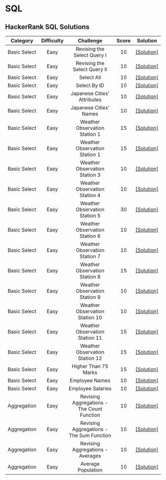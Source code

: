 # SQL
## HackerRank SQL Solutions

| Category | Difficulty | Challenge | Score | Solution |
| :-----:  | :----:     | :----:    | :----:|:----:    |
| Basic Select | Easy | Revising the Select Query I |10 |[[Solution]](https://github.com/kevin851066/SQL/blob/main/Basic%20Select/Revising%20the%20Select%20Query%20I.sql) |
| Basic Select | Easy | Revising the Select Query II |10 |[[Solution]](https://github.com/kevin851066/SQL/blob/main/Basic%20Select/Revising%20the%20Select%20Query%20II.sql) |
| Basic Select | Easy | Select All |10 |[[Solution]](https://github.com/kevin851066/SQL/blob/main/Basic%20Select/Select%20All.sql) |
| Basic Select | Easy | Select By ID |10 |[[Solution]](https://github.com/kevin851066/SQL/blob/main/Basic%20Select/Select%20By%20ID.sql) |
| Basic Select | Easy | Japanese Cities' Attributes |10 |[[Solution]](https://github.com/kevin851066/SQL/blob/main/Basic%20Select/Japanese%20Cities'%20Attributes.sql) |
| Basic Select | Easy | Japanese Cities' Names |10 |[[Solution]](https://github.com/kevin851066/SQL/blob/main/Basic%20Select/Japanese%20Cities'%20Names.sql) |
| Basic Select | Easy | Weather Observation Station 1 |15 |[[Solution]](https://github.com/kevin851066/SQL/blob/main/Basic%20Select/Weather%20Observation%20Station%201.sql) |
| Basic Select | Easy | Weather Observation Station 1 |15 |[[Solution]](https://github.com/kevin851066/SQL/blob/main/Basic%20Select/Weather%20Observation%20Station%201.sql) |
| Basic Select | Easy | Weather Observation Station 3 |10 |[[Solution]](https://github.com/kevin851066/SQL/blob/main/Basic%20Select/Weather%20Observation%20Station%203.sql) |
| Basic Select | Easy | Weather Observation Station 4 |10 |[[Solution]](https://github.com/kevin851066/SQL/blob/main/Basic%20Select/Weather%20Observation%20Station%204.sql) |
| Basic Select | Easy | Weather Observation Station 5 |30 |[[Solution]](https://github.com/kevin851066/SQL/blob/main/Basic%20Select/Weather%20Observation%20Station%205.sql) |
| Basic Select | Easy | Weather Observation Station 6 |10 |[[Solution]](https://github.com/kevin851066/SQL/blob/main/Basic%20Select/Weather%20Observation%20Station%206.sql) |
| Basic Select | Easy | Weather Observation Station 7 |10 |[[Solution]](https://github.com/kevin851066/SQL/blob/main/Basic%20Select/Weather%20Observation%20Station%207.sql) |
| Basic Select | Easy | Weather Observation Station 8 |15 |[[Solution]](https://github.com/kevin851066/SQL/blob/main/Basic%20Select/Weather%20Observation%20Station%208.sql) |
| Basic Select | Easy | Weather Observation Station 9 |10 |[[Solution]](https://github.com/kevin851066/SQL/blob/main/Basic%20Select/Weather%20Observation%20Station%209.sql) |
| Basic Select | Easy | Weather Observation Station 10 |10 |[[Solution]](https://github.com/kevin851066/SQL/blob/main/Basic%20Select/Weather%20Observation%20Station%2010.sql) |
| Basic Select | Easy | Weather Observation Station 11 |15 |[[Solution]](https://github.com/kevin851066/SQL/blob/main/Basic%20Select/Weather%20Observation%20Station%2011.sql) |
| Basic Select | Easy | Weather Observation Station 12 |15 |[[Solution]](https://github.com/kevin851066/SQL/blob/main/Basic%20Select/Weather%20Observation%20Station%2012.sql) |
| Basic Select | Easy | Higher Than 75 Marks |15 |[[Solution]](https://github.com/kevin851066/SQL/blob/main/Basic%20Select/Higher%20Than%2075%20Marks.sql) |
| Basic Select | Easy | Employee Names |10 |[[Solution]](https://github.com/kevin851066/SQL/blob/main/Basic%20Select/Employee%20Names.sql) |
| Basic Select | Easy | Employee Salaries |10 |[[Solution]](https://github.com/kevin851066/SQL/blob/main/Basic%20Select/Employee%20Salaries.sql) |
| Aggregation | Easy | Revising Aggregations - The Count Function |10 |[[Solution]](https://github.com/kevin851066/SQL/blob/main/Aggregation/Revising%20Aggregations%20-%20The%20Count%20Function.sql) |
| Aggregation | Easy | Revising Aggregations - The Sum Function |10 |[[Solution]](https://github.com/kevin851066/SQL/blob/main/Aggregation/Revising%20Aggregations%20-%20The%20Sum%20Function.sql) |
| Aggregation | Easy | Revising Aggregations - Averages |10 |[[Solution]](https://github.com/kevin851066/SQL/blob/main/Aggregation/Revising%20Aggregations%20-%20Averages.sql) |
| Aggregation | Easy | Average Population |10 |[[Solution]](https://github.com/kevin851066/SQL/blob/main/Aggregation/Average%20Population.sql) |










